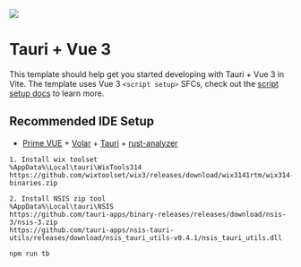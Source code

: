 [![](https://i1.hdslb.com/bfs/archive/4ddb37a9a11f4132c8bfcf5e2f196d12af1e5068.jpg)](https://player.bilibili.com/player.html?isOutside=true&aid=113457567369631&bvid=BV1NAmBYGEAQ&cid=26697139989&p=1)

# Tauri + Vue 3

This template should help get you started developing with Tauri + Vue 3 in Vite. The template uses Vue 3
`<script setup>` SFCs, check out
the [script setup docs](https://v3.vuejs.org/api/sfc-script-setup.html#sfc-script-setup) to learn more.

## Recommended IDE Setup

- [Prime VUE](https://primevue.org/) + [Volar](https://marketplace.visualstudio.com/items?itemName=Vue.volar) + [Tauri](https://marketplace.visualstudio.com/items?itemName=tauri-apps.tauri-vscode) + [rust-analyzer](https://marketplace.visualstudio.com/items?itemName=rust-lang.rust-analyzer)

```
1. Install wix toolset
%AppData%\Local\tauri\WixTools314
https://github.com/wixtoolset/wix3/releases/download/wix3141rtm/wix314-binaries.zip

2. Install NSIS zip tool
%AppData%\Local\tauri\NSIS
https://github.com/tauri-apps/binary-releases/releases/download/nsis-3/nsis-3.zip
https://github.com/tauri-apps/nsis-tauri-utils/releases/download/nsis_tauri_utils-v0.4.1/nsis_tauri_utils.dll

npm run tb
```

